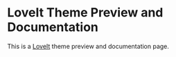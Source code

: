 # LoveIt Theme Preview and Documentation


This is a [LoveIt](https://github.com/dillonzq/LoveIt) theme preview and documentation page.